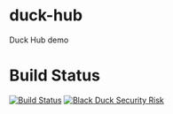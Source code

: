 # duck-hub
Duck Hub demo

# Build Status
[![Build Status](https://travis-ci.org/blackduckron/duck-hub.svg?branch=master)](https://travis-ci.org/blackduckron/duck-hub)  [![Black Duck Security Risk](https://copilot.blackducksoftware.com/github/repos/blackduckron/duck-hub/branches/master/badge-risk.svg)](https://copilot.blackducksoftware.com/github/repos/blackduckron/duck-hub/branches/master)

